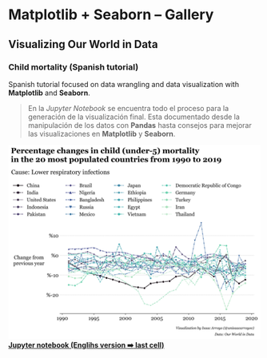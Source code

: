 # Matplotlib + Seaborn – Gallery
## Visualizing Our World in Data
### Child mortality (Spanish tutorial)
Spanish tutorial focused on data wrangling and data visualization with **Matplotlib** and **Seaborn**.

> En la _Jupyter Notebook_ se encuentra todo el proceso para la generación de la visualización final. 
> Esta documentado desde la manipulación de los datos con **Pandas** hasta consejos para mejorar las 
> visualizaciones en **Matplotlib** y **Seaborn**.

![Child mortality](./../Matplotlib_Seaborn/visualizing_our_world_in_data/images/visualizing_our_world_in_data_01_child_mortality_english.png)
[**Jupyter notebook (Englihs version :arrow_right: last cell)**](https://github.com/isaacarroyov/data_visualization_practice/blob/master/Matplotlib_Seaborn/visualizing_our_world_in_data/01_child_morality.ipynb)
